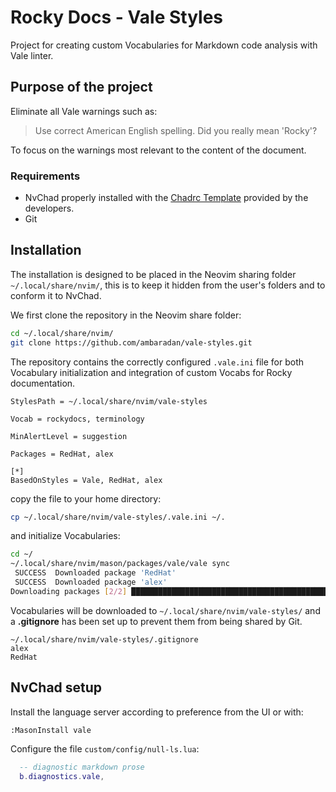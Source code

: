 # Rocky Docs - Vale Styles

Project for creating custom Vocabularies for Markdown code analysis with Vale linter.

## Purpose of the project

Eliminate all Vale warnings such as:

> Use correct American English spelling. Did you really mean 'Rocky'?

To focus on the warnings most relevant to the content of the document.

### Requirements

- NvChad properly installed with the [Chadrc Template](https://docs.rockylinux.org/books/nvchad/template_chadrc/) provided by the developers.
- Git

## Installation

The installation is designed to be placed in the Neovim sharing folder `~/.local/share/nvim/`, this is to keep it hidden from the user's folders and to conform it to NvChad.

We first clone the repository in the Neovim share folder:

```bash
cd ~/.local/share/nvim/
git clone https://github.com/ambaradan/vale-styles.git
```

The repository contains the correctly configured `.vale.ini` file for both Vocabulary initialization and integration of custom Vocabs for Rocky documentation.

```text
StylesPath = ~/.local/share/nvim/vale-styles

Vocab = rockydocs, terminology

MinAlertLevel = suggestion

Packages = RedHat, alex

[*]
BasedOnStyles = Vale, RedHat, alex
```

copy the file to your home directory:

```bash
cp ~/.local/share/nvim/vale-styles/.vale.ini ~/.
```

and initialize Vocabularies:

```bash
cd ~/
~/.local/share/nvim/mason/packages/vale/vale sync
 SUCCESS  Downloaded package 'RedHat'                                                                 
 SUCCESS  Downloaded package 'alex'                                                                    
Downloading packages [2/2] █████████████████████████████████████████████ 100% | 2s
```

Vocabularies will be downloaded to `~/.local/share/nvim/vale-styles/` and a **.gitignore** has been set up to prevent them from being shared by Git.

```text
~/.local/share/nvim/vale-styles/.gitignore
alex
RedHat
```

## NvChad setup

Install the language server according to preference from the UI or with:

```text
:MasonInstall vale
```

Configure the file `custom/config/null-ls.lua`:

```lua
  -- diagnostic markdown prose
  b.diagnostics.vale,
```
